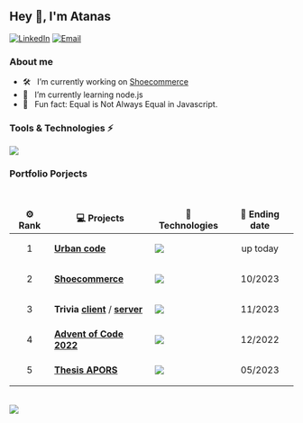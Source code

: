 ## Hey 👋, I'm Atanas

<a href="https://www.linkedin.com/in/atanas-angeliev/"><img alt="LinkedIn" src="https://img.shields.io/badge/atanas-linkedIn-brightgreen?style=flat-square&logo=linkedin"></a>
<a href="mailto:atanas.angeliev1@gmail.com"><img alt="Email" src="https://img.shields.io/badge/Email-atanas.angeliev1@gmail.com-blue?style=flat-square&logo=gmail"></a>

### About me

-   🛠 &nbsp; I’m currently working on [Shoecommerce](https://github.com/a-angeliev/Shoecommerce)
-   🌱 &nbsp; I’m currently learning node.js
-   👾 &nbsp; Fun fact: Equal is Not Always Equal in Javascript.

### Tools & Technologies ⚡

 <p align="left">
  <a href="">
    <img src="https://skillicons.dev/icons?i=html,css,js,py,react,nodejs,flask,django,postgres,mongodb,postman,tensorflow,git,vscode" />
  </a>
</p>

### Portfolio Porjects

<br />
  <table>
    <thead align="center">
      <tr border: none;>
        <td><b>⚙️ Rank</b></td>
        <td><b>💻 Projects</b></td>
        <td><b>🐛 Technologies</b></td>
        <td><b>🔔 Ending date</b></td>
      </tr>
    </thead>
    <tbody>
        <tr>
          <td align="center">1</td>
	        <td><a href="https://github.com/a-angeliev/Urban-Code"><b>Urban code</b></a></td>
          <td>
            <p align="left">
              <a href="">
                <img src="https://skillicons.dev/icons?i=react,nodejs,mongodb" />
              </a>
            </p>
          </td>
          <td align="center">up today</td>
        </tr>
        <tr>
          <td align="center">2</td>
	        <td><a href="https://github.com/a-angeliev/Shoecommerce"><b>Shoecommerce</b></a></td>
          <td>
            <p align="left">
              <a href="">
                <img src="https://skillicons.dev/icons?i=react,flask,postgres" />
              </a>
            </p>
          </td>
          <td align="center">10/2023</td>
        </tr>
        <tr>
          <td align="center">3</td>
	        <td><b>Trivia</b> <a href="https://github.com/a-angeliev/Trivia-client"><b>client</b></a> / <a href="https://github.com/a-angeliev/Trivia-server"><b>server</b></a></td>
          <td>
            <p align="left">
              <a href="">
                <img src="https://skillicons.dev/icons?i=react,flask,postgres" />
              </a>
            </p>
          </td>
          <td align="center">11/2023</td>
        </tr>
        <tr>
            <td align="center">4</td>
	        <td><a href="https://github.com/a-angeliev/Advent-Of-Code"><b>Advent of Code 2022</b></a></td>
            <td>
                <p align="left">
                    <a href="">
                        <img src="https://skillicons.dev/icons?i=py" />
                    </a>
                </p>
            </td>
            <td align="center" >12/2022</td>
        </tr>
        <tr>
            <td align="center">5</td>
	        <td><a href="https://github.com/a-angeliev/Advent-Of-Code"><b>Thesis APORS</b></a></td>
            <td>
                <p align="left">
                    <a href="">
                        <img src="https://skillicons.dev/icons?i=py,tensorflow" />
                    </a>
                </p>
            </td>
            <td align="center" >05/2023</td>
        </tr>
    </tbody>
  </table>
  <br />

<!-- <a href="https://git.io/streak-stats"><img src="https://streak-stats.demolab.com?user=a-angeliev&theme=dark" alt="GitHub Streak" /></a> -->
<a href="https://visitcount.itsvg.in">
  <img src="https://visitcount.itsvg.in/api?id=a-angeliev&label=Profile%20Views&color=12&icon=0&pretty=false" />
</a>

